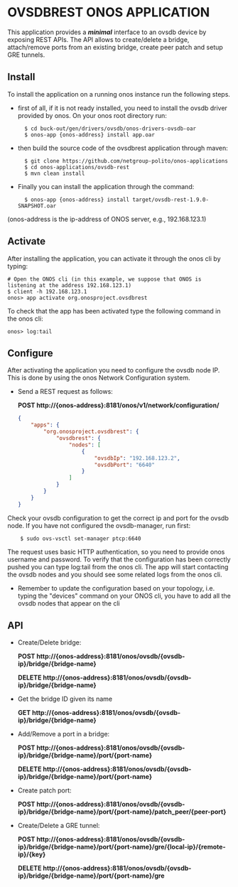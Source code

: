 # OVSDBREST ONOS APPLICATION

This application provides a ***minimal*** interface to an ovsdb device by exposing REST APIs.
The API allows to create/delete a bridge, attach/remove ports from an existing bridge, create peer patch and setup GRE tunnels.

## Install
To install the application on a running onos instance run the following steps.

- first of all, if it is not ready installed, you need to install the ovsdb driver provided by onos. On your onos root directory run:

        $ cd buck-out/gen/drivers/ovsdb/onos-drivers-ovsdb-oar
        $ onos-app {onos-address} install app.oar

- then build the source code of the ovsdbrest application through maven:

        $ git clone https://github.com/netgroup-polito/onos-applications
        $ cd onos-applications/ovsdb-rest
        $ mvn clean install

- Finally you can install the application through the command:

        $ onos-app {onos-address} install target/ovsdb-rest-1.9.0-SNAPSHOT.oar

(onos-address is the ip-address of ONOS server, e.g., 192.168.123.1)


## Activate
After installing the application, you can activate it through the onos cli by typing:

    # Open the ONOS cli (in this example, we suppose that ONOS is listening at the address 192.168.123.1)
    $ client -h 192.168.123.1
    onos> app activate org.onosproject.ovsdbrest

To check that the app has been activated type the following command in the onos cli:

    onos> log:tail

## Configure
After activating the application you need to configure the ovsdb node IP. This is done by using the onos Network Configuration system.

- Send a REST request as follows:

    **POST http://{onos-address}:8181/onos/v1/network/configuration/**

    ```json
    {
    	"apps": {
    		"org.onosproject.ovsdbrest": {
    			"ovsdbrest": {
    				"nodes": [
    					{
    						"ovsdbIp": "192.168.123.2",
    						"ovsdbPort": "6640"
    					}
    				]
    			}
    		}
    	}
    }
  ```

Check your ovsdb configuration to get the correct ip and port for the ovsdb node. If you have not configured the ovsdb-manager, run first:

        $ sudo ovs-vsctl set-manager ptcp:6640

The request uses basic HTTP authentication, so you need to provide onos username and password.
To verify that the configuration has been correctly pushed you can type log:tail from the onos cli.
The app will start contacting the ovsdb nodes and you should see some related logs from the onos cli.
* Remember to update the configuration based on your topology, i.e. typing the "devices" command on your ONOS cli, you have to add all the ovsdb nodes that appear on the cli


## API

- Create/Delete bridge:

    **POST http://{onos-address}:8181/onos/ovsdb/{ovsdb-ip}/bridge/{bridge-name}**

    **DELETE http://{onos-address}:8181/onos/ovsdb/{ovsdb-ip}/bridge/{bridge-name}**
    
 - Get the bridge ID given its name
    
    **GET http://{onos-address}:8181/onos/ovsdb/{ovsdb-ip}/bridge/{bridge-name}**

- Add/Remove a port in a bridge:

    **POST http://{onos-address}:8181/onos/ovsdb/{ovsdb-ip}/bridge/{bridge-name}/port/{port-name}**

    **DELETE http://{onos-address}:8181/onos/ovsdb/{ovsdb-ip}/bridge/{bridge-name}/port/{port-name}**

- Create patch port:

    **POST http://{onos-address}:8181/onos/ovsdb/{ovsdb-ip}/bridge/{bridge-name}/port/{port-name}/patch_peer/{peer-port}**

- Create/Delete a GRE tunnel:

    **POST http://{onos-address}:8181/onos/ovsdb/{ovsdb-ip}/bridge/{bridge-name}/port/{port-name}/gre/{local-ip}/{remote-ip}/{key}**

    **DELETE http://{onos-address}:8181/onos/ovsdb/{ovsdb-ip}/bridge/{bridge-name}/port/{port-name}/gre**
